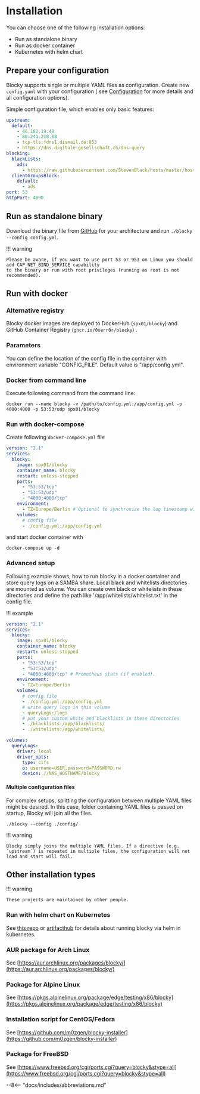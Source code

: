 # Installation

You can choose one of the following installation options:

* Run as standalone binary
* Run as docker container
* Kubernetes with helm chart

## Prepare your configuration

Blocky supports single or multiple YAML files as configuration. Create new `config.yaml` with your configuration (
see [Configuration](configuration.md) for more details and all configuration options).

Simple configuration file, which enables only basic features:

```yaml
upstream:
  default:
    - 46.182.19.48
    - 80.241.218.68
    - tcp-tls:fdns1.dismail.de:853
    - https://dns.digitale-gesellschaft.ch/dns-query
blocking:
  blackLists:
    ads:
      - https://raw.githubusercontent.com/StevenBlack/hosts/master/hosts
  clientGroupsBlock:
    default:
      - ads
port: 53
httpPort: 4000
```

## Run as standalone binary

Download the binary file from [GitHub](https://github.com/0xERR0R/blocky/releases) for your architecture and
run `./blocky --config config.yml`.

!!! warning

    Please be aware, if you want to use port 53 or 953 on Linux you should add CAP_NET_BIND_SERVICE capability
    to the binary or run with root privileges (running as root is not recommended).

## Run with docker

### Alternative registry

Blocky docker images are deployed to DockerHub (`spx01/blocky`) and GitHub Container Registry (`ghcr.io/0xerr0r/blocky`)
.

### Parameters

You can define the location of the config file in the container with environment variable "CONFIG_FILE".
Default value is "/app/config.yml".

### Docker from command line

Execute following command from the command line:

```    
docker run --name blocky -v /path/to/config.yml:/app/config.yml -p 4000:4000 -p 53:53/udp spx01/blocky
```

### Run with docker-compose

Create following `docker-compose.yml` file

```yaml
version: "2.1"
services:
  blocky:
    image: spx01/blocky
    container_name: blocky
    restart: unless-stopped
    ports:
      - "53:53/tcp"
      - "53:53/udp"
      - "4000:4000/tcp"
    environment:
      - TZ=Europe/Berlin # Optional to synchronize the log timestamp with host
    volumes:
      # config file
      - ./config.yml:/app/config.yml
```

and start docker container with

```
docker-compose up -d
```

### Advanced setup

Following example shows, how to run blocky in a docker container and store query logs on a SAMBA share. Local black and
whitelists directories are mounted as volume. You can create own black or whitelists in these directories and define the
path like '/app/whitelists/whitelist.txt' in the config file.

!!! example

```yaml
version: "2.1"
services:
  blocky:
    image: spx01/blocky
    container_name: blocky
    restart: unless-stopped
    ports:
      - "53:53/tcp"
      - "53:53/udp"
      - "4000:4000/tcp" # Prometheus stats (if enabled).
    environment:
      - TZ=Europe/Berlin
    volumes:
      # config file
      - ./config.yml:/app/config.yml
      # write query logs in this volume
      - queryLogs:/logs
      # put your custom white and blacklists in these directories
      - ./blacklists:/app/blacklists/
      - ./whitelists:/app/whitelists/

volumes:
  queryLogs:
    driver: local
    driver_opts:
      type: cifs
      o: username=USER,password=PASSWORD,rw
      device: //NAS_HOSTNAME/blocky  
```

#### Multiple configuration files

For complex setups, splitting the configuration between multiple YAML files might be desired. In this case, folder containing YAML files is passed on startup, Blocky will join all the files.

`./blocky --config ./config/`

!!! warning

    Blocky simply joins the multiple YAML files. If a directive (e.g. `upstream`) is repeated in multiple files, the configuration will not load and start will fail.

## Other installation types

!!! warning

    These projects are maintained by other people.

### Run with helm chart on Kubernetes

See [this repo](https://github.com/k8s-at-home/charts/tree/master/charts/stable/blocky)
or [artifacthub](https://hub.helm.sh/charts/k8s-at-home/blocky) for details about running blocky via helm in kubernetes.

### AUR package for Arch Linux

See [https://aur.archlinux.org/packages/blocky/](https://aur.archlinux.org/packages/blocky/)

### Package for Alpine Linux

See [https://pkgs.alpinelinux.org/package/edge/testing/x86/blocky](https://pkgs.alpinelinux.org/package/edge/testing/x86/blocky)

### Installation script for CentOS/Fedora

See [https://github.com/m0zgen/blocky-installer](https://github.com/m0zgen/blocky-installer)

### Package for FreeBSD

See [https://www.freebsd.org/cgi/ports.cgi?query=blocky&stype=all](https://www.freebsd.org/cgi/ports.cgi?query=blocky&stype=all)

--8<-- "docs/includes/abbreviations.md"
